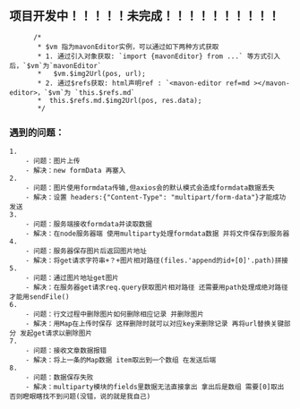 ## 项目开发中！！！！！未完成！！！！！！！！！！

          /*
           * $vm 指为mavonEditor实例，可以通过如下两种方式获取
           * 1. 通过引入对象获取: `import {mavonEditor} from ...` 等方式引入后，`$vm`为`mavonEditor`
           *   $vm.$img2Url(pos, url);
           * 2. 通过$refs获取: html声明ref : `<mavon-editor ref=md ></mavon-editor>，`$vm`为 `this.$refs.md`
           *  this.$refs.md.$img2Url(pos, res.data);
           */

### 遇到的问题：

    1.
        - 问题：图片上传
        - 解决：new formData 再塞入
    2.
        - 问题：图片使用formdata传输,但axios会的默认模式会造成formdata数据丢失
        - 解决：设置 headers:{"Content-Type": "multipart/form-data"}才能成功发送
    3.
        - 问题：服务端接收formdata并读取数据
        - 解决：在node服务器端 使用multiparty处理formdata数据 并将文件保存到服务器
    4.
        - 问题：服务器保存图片后返回图片地址
        - 解决：将get请求字符串+？+图片相对路径(files.'append的id+[0]'.path)拼接
    5.
        - 问题：通过图片地址get图片
        - 解决：在服务器get请求req.query获取图片相对路径 还需要用path处理成绝对路径 才能用sendFile()
    6.
        - 问题：行文过程中删除图片如何删除相应记录 并删除图片
        - 解决：用Map在上传时保存 这样删除时就可以对应key来删除记录 再将url替换关键部分 发起get请求以删除图片
    7.
        - 问题：接收文章数据报错
        - 解决：将上一条的Map数据 item取出到一个数组 在发送后端
    8.
        - 问题：数据保存失败
        - 解决：multiparty模块的fields里数据无法直接拿出 拿出后是数组 需要[0]取出 否则瞪眼瞎找不到问题(没错，说的就是我自己)
